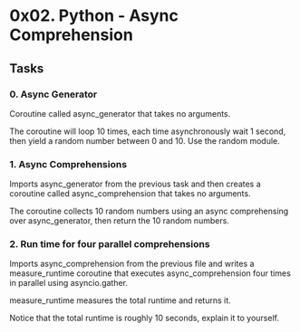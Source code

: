 # 0x02. Python - Async Comprehension

## Tasks
### 0. Async Generator

Coroutine called async_generator that takes no arguments.

The coroutine will loop 10 times, each time asynchronously wait 1 second, then yield a random number between 0 and 10. Use the random module.


### 1. Async Comprehensions

Imports async_generator from the previous task and then creates a coroutine called async_comprehension that takes no arguments.

The coroutine collects 10 random numbers using an async comprehensing over async_generator, then return the 10 random numbers.


### 2. Run time for four parallel comprehensions

Imports async_comprehension from the previous file and writes a measure_runtime coroutine that executes async_comprehension four times in parallel using asyncio.gather.

measure_runtime measures the total runtime and returns it.

Notice that the total runtime is roughly 10 seconds, explain it to yourself.
